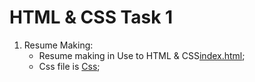 # HTML & CSS Task 1

1. Resume Making:
   * Resume making in Use to HTML & CSS[index.html](./index.html);
   * Css file is [Css](./Css/style.css);

